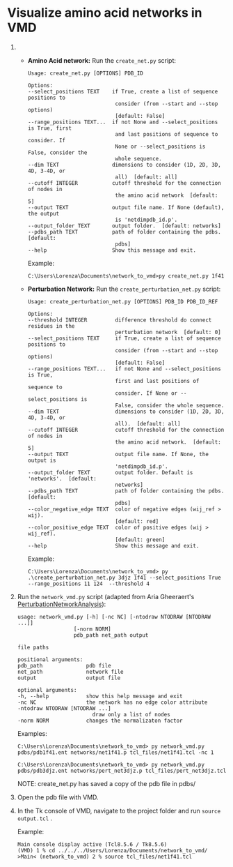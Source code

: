 # Visualize amino acid networks in VMD

1. - **Amino Acid network:** Run the `create_net.py` script:

        ```console
        Usage: create_net.py [OPTIONS] PDB_ID

        Options:
        --select_positions TEXT    if True, create a list of sequence positions to
                                    consider (from --start and --stop options)
                                    [default: False]
        --range_positions TEXT...  if not None and --select_positions is True, first
                                    and last positions of sequence to consider. If
                                    None or --select_positions is False, consider the
                                    whole sequence.
        --dim TEXT                 dimensions to consider (1D, 2D, 3D, 4D, 3-4D, or
                                    all)  [default: all]
        --cutoff INTEGER           cutoff threshold for the connection of nodes in
                                    the amino acid network  [default: 5]
        --output TEXT              output file name. If None (default), the output
                                    is 'netdimpdb_id.p'.
        --output_folder TEXT       output folder.  [default: networks]
        --pdbs_path TEXT           path of folder containing the pdbs.  [default:
                                    pdbs]
        --help                     Show this message and exit.
        ```

        Example:
        ```console
        C:\Users\Lorenza\Documents\network_to_vmd>py create_net.py 1f41
        ```
    - **Perturbation Network:** Run the `create_perturbation_net.py` script:

        ```console
        Usage: create_perturbation_net.py [OPTIONS] PDB_ID PDB_ID_REF

        Options:
        --threshold INTEGER         difference threshold do connect residues in the
                                    perturbation network  [default: 0]
        --select_positions TEXT     if True, create a list of sequence positions to
                                    consider (from --start and --stop options)
                                    [default: False]
        --range_positions TEXT...   if not None and --select_positions is True,
                                    first and last positions of sequence to
                                    consider. If None or --select_positions is
                                    False, consider the whole sequence.
        --dim TEXT                  dimensions to consider (1D, 2D, 3D, 4D, 3-4D, or
                                    all).  [default: all]
        --cutoff INTEGER            cutoff threshold for the connection of nodes in
                                    the amino acid network.  [default: 5]
        --output TEXT               output file name. If None, the output is
                                    'netdimpdb_id.p'.
        --output_folder TEXT        output folder. Default is 'networks'.  [default:
                                    networks]
        --pdbs_path TEXT            path of folder containing the pdbs.  [default:
                                    pdbs]
        --color_negative_edge TEXT  color of negative edges (wij_ref > wij).
                                    [default: red]
        --color_positive_edge TEXT  color of positive edges (wij > wij_ref).
                                    [default: green]
        --help                      Show this message and exit.
        ```

        Example:
        ```console
        C:\Users\Lorenza\Documents\network_to_vmd> py .\create_perturbation_net.py 3djz 1f41 --select_positions True --range_positions 11 124  --threshold 4
        ```

2. Run the `network_vmd.py` script (adapted from Aria Gheeraert's [PerturbationNetworkAnalysis](https://github.com/agheeraert/PerturbationNetworkAnalysis)):

    ```console
    usage: network_vmd.py [-h] [-nc NC] [-ntodraw NTODRAW [NTODRAW ...]]
                      [-norm NORM]
                      pdb_path net_path output

    file paths

    positional arguments:
    pdb_path              pdb file
    net_path              network file
    output                output file

    optional arguments:
    -h, --help            show this help message and exit
    -nc NC                the network has no edge color attribute
    -ntodraw NTODRAW [NTODRAW ...]
                            draw only a list of nodes
    -norm NORM            changes the normalizaton factor
    ```

    Examples:
    ```console
    C:\Users\Lorenza\Documents\network_to_vmd> py network_vmd.py pdbs/pdb1f41.ent networks/net1f41.p tcl_files/net1f41.tcl -nc 1
    ```

    ```console
    C:\Users\Lorenza\Documents\network_to_vmd> py network_vmd.py pdbs/pdb3djz.ent networks/pert_net3djz.p tcl_files/pert_net3djz.tcl
    ```

    NOTE: create_net.py has saved a copy of the pdb file in pdbs/

3. Open the pdb file with VMD.

4. In the Tk console of VMD, navigate to the project folder and run `source output.tcl` .

    Example:
    ```console
    Main console display active (Tcl8.5.6 / Tk8.5.6)
    (VMD) 1 % cd ../../../Users/Lorenza/Documents/network_to_vmd/
    >Main< (network_to_vmd) 2 % source tcl_files/net1f41.tcl
    ```